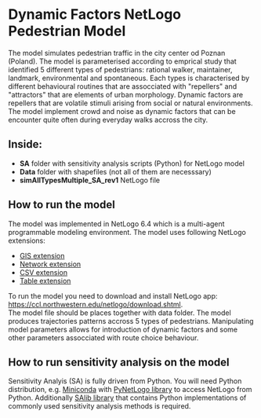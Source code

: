 # Dynamic Factors NetLogo Pedestrian Model
The model simulates pedestrian traffic in the city center od Poznan (Poland).
The model is parameterised according to emprical study that identified 5 different types of pedestrians: rational walker, maintainer, landmark, environmental and spontaneous.
Each types is characterised by different behavioural routines that are assocciated with "repellers" and "attractors" that are elements of urban morphology.
Dynamic factors are repellers that are volatile stimuli arising from social or natural environments. The model implement crowd and noise as dynamic factors that can be encounter quite often during everyday walks accross the city.

## **Inside:** 
- **SA** folder with sensitivity analysis scripts (Python) for NetLogo model
- **Data** folder with shapefiles (not all of them are necesssary)
- **simAllTypesMultiple_SA_rev1** NetLogo file

## **How to run the model**
The model was implemented in NetLogo 6.4 which is a multi-agent programmable modeling environment.
The model uses following NetLogo extensions:
- <a href="https://github.com/NetLogo/GIS-Extension" rel="nofollow">GIS extension</a>
- <a href="https://github.com/NetLogo/Network-Extension" rel="nofollow">Network extension</a>
- <a href="https://github.com/NetLogo/CSV-Extension" rel="nofollow">CSV extension</a>
- <a href="https://github.com/NetLogo/Table-Extension" rel="nofollow">Table extension</a>

To run the model you need to download and install NetLogo app: https://ccl.northwestern.edu/netlogo/download.shtml.
</br>
The model file should be places together with data folder.
The model produces trajectories patterns accross 5 types of pedestrians.
Manipulating model parameters allows for introduction of dynamic factors and some other parameters assocciated with route choice behaviour.

## **How to run sensitivity analysis on the model** 
Sensitivity Analyis (SA) is fully driven from Python. You will need Python distribution, e.g. <a href="https://www.anaconda.com/docs/getting-started/miniconda/main" rel="nofollow">Miniconda</a> with <a href="https://github.com/quaquel/pyNetLogo" rel="nofollow">PyNetLogo library</a> to access NetLogo from Python.
Additionally <a href="https://pypi.org/project/SALib/" rel="nofollow">SAlib library</a> that contains Python implementations of commonly used sensitivity analysis methods is required.
